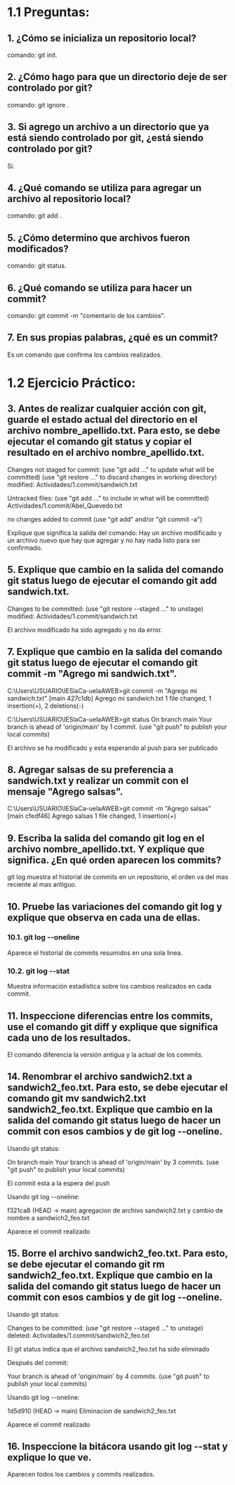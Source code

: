 # 1.1 Preguntas:

## **1. ¿Cómo se inicializa un repositorio local?**

comando: git init.

## **2. ¿Cómo hago para que un directorio deje de ser controlado por git?**

comando: git ignore <directorio>.

## **3. Si agrego un archivo a un directorio que ya está siendo controlado por git, ¿está siendo controlado por git?**

Si.

## **4. ¿Qué comando se utiliza para agregar un archivo al repositorio local?**

comando: git add <archivo>.

## **5. ¿Cómo determino que archivos fueron modificados?**

comando: git status.

## **6. ¿Qué comando se utiliza para hacer un commit?**

comando: git commit -m "comentario de los cambios".

## **7. En sus propias palabras, ¿qué es un commit?**

Es un comando que confirma los cambios realizados.

# 1.2 Ejercicio Práctico:

## **3. Antes de realizar cualquier acción con git, guarde el estado actual del directorio en el archivo nombre_apellido.txt. Para esto, se debe ejecutar el comando git status y copiar el resultado en el archivo nombre_apellido.txt.** 

Changes not staged for commit:
  (use "git add <file>..." to update what will be committed)
  (use "git restore <file>..." to discard changes in working directory)
        modified:   Actividades/1.commit/sandwich.txt

Untracked files:
  (use "git add <file>..." to include in what will be committed)
        Actividades/1.commit/Abel_Quevedo.txt

no changes added to commit (use "git add" and/or "git commit -a")

Explique que significa la salida del comando: Hay un archivo modificado y un archivo nuevo que hay que agregar y no hay nada listo para ser confirmado.

## **5. Explique que cambio en la salida del comando git status luego de ejecutar el comando git add sandwich.txt.**

Changes to be committed:
  (use "git restore --staged <file>..." to unstage)
        modified:   Actividades/1.commit/sandwich.txt

El archivo modificado ha sido agregado y no da error.

## **7. Explique que cambio en la salida del comando git status luego de ejecutar el comando git commit -m "Agrego mi sandwich.txt".**

C:\Users\USUARIO\IESlaCa-uelaAWEB>git commit -m "Agrego mi sandwich.txt"
[main 427c1db] Agrego mi sandwich.txt
 1 file changed, 1 insertion(+), 2 deletions(-)

C:\Users\USUARIO\IESlaCa-uelaAWEB>git status
On branch main
Your branch is ahead of 'origin/main' by 1 commit.
  (use "git push" to publish your local commits)

El archivo se ha modificado y esta esperando al push para ser publicado

## **8. Agregar salsas de su preferencia a sandwich.txt y realizar un commit con el mensaje "Agrego salsas".**

C:\Users\USUARIO\IESlaCa-uelaAWEB>git commit -m "Agrego salsas"
[main cfedf46] Agrego salsas
 1 file changed, 1 insertion(+)

## **9. Escriba la salida del comando git log en el archivo nombre_apellido.txt. Y explique que significa. ¿En qué orden aparecen los commits?**

git log muestra el historial de commits en un repositorio, el orden va del mas reciente al mas antiguo.

## **10. Pruebe las variaciones del comando git log y explique que observa en cada una de ellas.**

### **10.1. git log --oneline** 

Aparece el historial de commits resumidos en una sola linea.

### **10.2. git log --stat**

Muestra información estadística sobre los cambios realizados en cada commit.

## **11. Inspeccione diferencias entre los commits, use el comando git diff y explique que significa cada uno de los resultados.**

El comando diferencia la versión antigua y la actual de los commits.

## **14. Renombrar el archivo sandwich2.txt a sandwich2_feo.txt. Para esto, se debe ejecutar el comando git mv sandwich2.txt sandwich2_feo.txt. Explique que cambio en la salida del comando git status luego de hacer un commit con esos cambios y de git log --oneline.**

Usando git status: 

On branch main
Your branch is ahead of 'origin/main' by 3 commits.
  (use "git push" to publish your local commits)

El commit esta a la espera del push

Usando git log --oneline:

f321ca8 (HEAD -> main) agregacion de archivo sandwich2.txt y cambio de nombre a sandwich2_feo.txt

Aparece el commit realizado

## **15. Borre el archivo sandwich2_feo.txt. Para esto, se debe ejecutar el comando git rm sandwich2_feo.txt. Explique que cambio en la salida del comando git status luego de hacer un commit con esos cambios y de git log --oneline.**

Usando git status: 

Changes to be committed:
  (use "git restore --staged <file>..." to unstage)
        deleted:    Actividades/1.commit/sandwich2_feo.txt

El git status indica que el archivo sandwich2_feo.txt ha sido eliminado

Después del commit:

Your branch is ahead of 'origin/main' by 4 commits.
  (use "git push" to publish your local commits)

Usando git log --oneline:

1d5d910 (HEAD -> main) Eliminacion de sandwich2_feo.txt

Aparece el commit realizado

## **16. Inspeccione la bitácora usando git log --stat y explique lo que ve.**

Aparecen todos los cambios y commits realizados.
